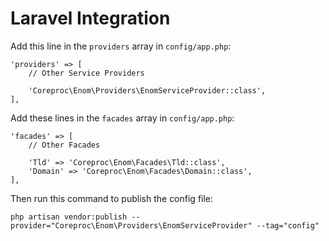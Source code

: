 # Laravel Integration

Add this line in the `providers` array in `config/app.php`:

    'providers' => [
        // Other Service Providers
    
        'Coreproc\Enom\Providers\EnomServiceProvider::class',
    ],
    
Add these lines in the `facades` array in `config/app.php`:

    'facades' => [
        // Other Facades
    
        'Tld' => 'Coreproc\Enom\Facades\Tld::class',
        'Domain' => 'Coreproc\Enom\Facades\Domain::class',
    ],
    
Then run this command to publish the config file:

    php artisan vendor:publish --provider="Coreproc\Enom\Providers\EnomServiceProvider" --tag="config"
